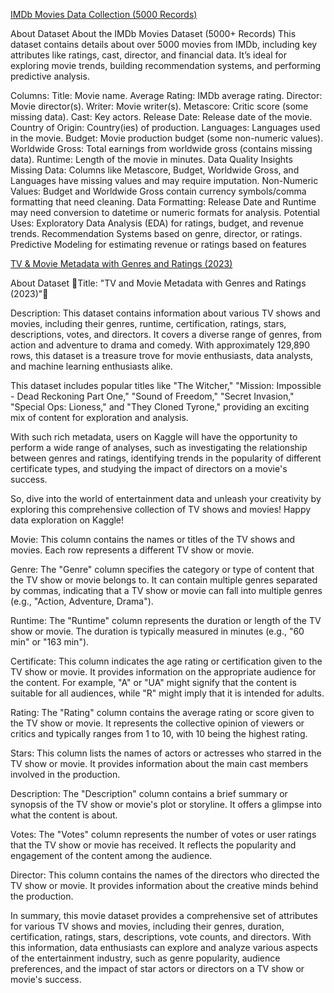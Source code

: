 <a href="https://www.kaggle.com/datasets/hetbabariya/imdb-movies-data-collection-5000-records">IMDb Movies Data
Collection (5000 Records)</a>

About Dataset
About the IMDb Movies Dataset (5000+ Records)
This dataset contains details about over 5000 movies from IMDb, including key attributes like ratings, cast, director,
and financial data. It’s ideal for exploring movie trends, building recommendation systems, and performing predictive
analysis.

Columns:
Title: Movie name.
Average Rating: IMDb average rating.
Director: Movie director(s).
Writer: Movie writer(s).
Metascore: Critic score (some missing data).
Cast: Key actors.
Release Date: Release date of the movie.
Country of Origin: Country(ies) of production.
Languages: Languages used in the movie.
Budget: Movie production budget (some non-numeric values).
Worldwide Gross: Total earnings from worldwide gross (contains missing data).
Runtime: Length of the movie in minutes.
Data Quality Insights
Missing Data: Columns like Metascore, Budget, Worldwide Gross, and Languages have missing values and may require
imputation.
Non-Numeric Values: Budget and Worldwide Gross contain currency symbols/comma formatting that need cleaning.
Data Formatting: Release Date and Runtime may need conversion to datetime or numeric formats for analysis.
Potential Uses:
Exploratory Data Analysis (EDA) for ratings, budget, and revenue trends.
Recommendation Systems based on genre, director, or ratings.
Predictive Modeling for estimating revenue or ratings based on features

<a href="https://www.kaggle.com/datasets/gayu14/tv-and-movie-metadata-with-genres-and-ratings-imbd">TV & Movie Metadata
with Genres and Ratings (2023)</a>

About Dataset
🎥Title: "TV and Movie Metadata with Genres and Ratings (2023)"🎥

Description:
This dataset contains information about various TV shows and movies, including their genres, runtime, certification,
ratings, stars, descriptions, votes, and directors. It covers a diverse range of genres, from action and adventure to
drama and comedy. With approximately 129,890 rows, this dataset is a treasure trove for movie enthusiasts, data
analysts, and machine learning enthusiasts alike.

This dataset includes popular titles like "The Witcher," "Mission: Impossible - Dead Reckoning Part One," "Sound of
Freedom," "Secret Invasion," "Special Ops: Lioness," and "They Cloned Tyrone," providing an exciting mix of content for
exploration and analysis.

With such rich metadata, users on Kaggle will have the opportunity to perform a wide range of analyses, such as
investigating the relationship between genres and ratings, identifying trends in the popularity of different certificate
types, and studying the impact of directors on a movie's success.

So, dive into the world of entertainment data and unleash your creativity by exploring this comprehensive collection of
TV shows and movies! Happy data exploration on Kaggle!

Movie: This column contains the names or titles of the TV shows and movies. Each row represents a different TV show or
movie.

Genre: The "Genre" column specifies the category or type of content that the TV show or movie belongs to. It can contain
multiple genres separated by commas, indicating that a TV show or movie can fall into multiple genres (e.g., "Action,
Adventure, Drama").

Runtime: The "Runtime" column represents the duration or length of the TV show or movie. The duration is typically
measured in minutes (e.g., "60 min" or "163 min").

Certificate: This column indicates the age rating or certification given to the TV show or movie. It provides
information on the appropriate audience for the content. For example, "A" or "UA" might signify that the content is
suitable for all audiences, while "R" might imply that it is intended for adults.

Rating: The "Rating" column contains the average rating or score given to the TV show or movie. It represents the
collective opinion of viewers or critics and typically ranges from 1 to 10, with 10 being the highest rating.

Stars: This column lists the names of actors or actresses who starred in the TV show or movie. It provides information
about the main cast members involved in the production.

Description: The "Description" column contains a brief summary or synopsis of the TV show or movie's plot or storyline.
It offers a glimpse into what the content is about.

Votes: The "Votes" column represents the number of votes or user ratings that the TV show or movie has received. It
reflects the popularity and engagement of the content among the audience.

Director: This column contains the names of the directors who directed the TV show or movie. It provides information
about the creative minds behind the production.

In summary, this movie dataset provides a comprehensive set of attributes for various TV shows and movies, including
their genres, duration, certification, ratings, stars, descriptions, vote counts, and directors. With this information,
data enthusiasts can explore and analyze various aspects of the entertainment industry, such as genre popularity,
audience preferences, and the impact of star actors or directors on a TV show or movie's success.
